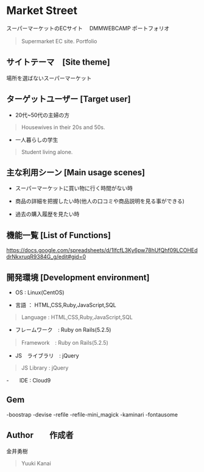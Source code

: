 # Market Street

 スーパーマーケットのECサイト　 DMMWEBCAMP  ポートフォリオ

> Supermarket EC site. Portfolio　　

## サイトテーマ　[Site theme]

場所を選ばないスーパーマーケット

## ターゲットユーザー [Target user]

- 20代~50代の主婦の方
> Housewives in their 20s and 50s.

- 一人暮らしの学生
> Student living alone. 


## 主な利用シーン [Main usage scenes]

- スーパーマーケットに買い物に行く時間がない時

- 商品の詳細を把握したい時(他人の口コミや商品説明を見る事ができる)

- 過去の購入履歴を見たい時


## 機能一覧 [List of Functions]

https://docs.google.com/spreadsheets/d/1IfcfL3Ky6pw78hUfQhf09LCOHEddrNkxruqR9384G_g/edit#gid=0

## 開発環境 [Development environment]

- OS : Linux(CentOS)

- 言語 ： HTML,CSS,Ruby,JavaScript,SQL
> Language : HTML,CSS,Ruby,JavaScript,SQL

- フレームワーク　: Ruby on Rails(5.2.5)
> Framework　: Ruby on Rails(5.2.5)

- JS　ライブラリ　: jQuery
> JS Library : jQuery

-　　IDE : Cloud9

## Gem

-boostrap
-devise
-refile
-refile-mini_magick
-kaminari
-fontausome

## Author　　作成者

金井勇樹 
> Yuuki Kanai


